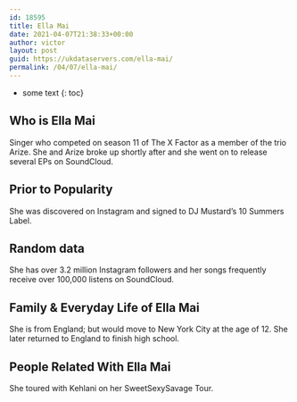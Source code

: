 ```yaml
---
id: 18595
title: Ella Mai
date: 2021-04-07T21:38:33+00:00
author: victor
layout: post
guid: https://ukdataservers.com/ella-mai/
permalink: /04/07/ella-mai/
---
```


* some text
{: toc}


## Who is Ella Mai



Singer who competed on season 11 of The X Factor as a member of the trio Arize. She and Arize broke up shortly after and she went on to release several EPs on SoundCloud.

                
                
                
## Prior to Popularity



She was discovered on Instagram and signed to DJ Mustard&#8217;s 10 Summers Label.

                
                
                
## Random data



She has over 3.2 million Instagram followers and her songs frequently receive over 100,000 listens on SoundCloud.

                
                
                
## Family & Everyday Life of Ella Mai



She is from England; but would move to New York City at the age of 12. She later returned to England to finish high school.

                
                
                
## People Related With Ella Mai



She toured with Kehlani on her SweetSexySavage Tour. 

                
              
            
          
          
          